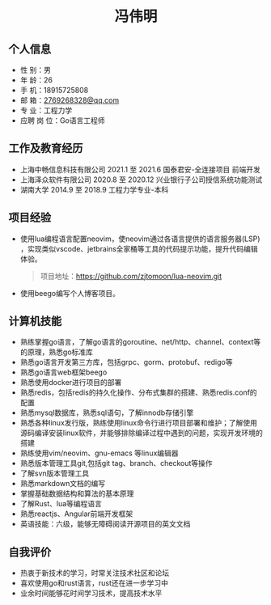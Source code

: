 <center>
     <h1>冯伟明</h1>
 </center>

## 个人信息

* 性 别：男
* 年 龄：26
* 手 机：18915725808
* 邮 箱：2769268328@qq.com
* 专 业：工程力学
* 应聘 岗 位：Go语言工程师

## 工作及教育经历

* 上海中畅信息科技有限公司            2021.1 至 2021.6        国泰君安-全连接项目  前端开发
* 上海泽众软件有限公司                    2020.8 至 2020.12      兴业银行子公司授信系统功能测试   
* 湖南大学                                           2014.9 至 2018.9        工程力学专业-本科        

## 项目经验

+ 使用lua编程语言配置neovim，使neovim通过各语言提供的语言服务器(LSP) ，实现类似vscode、jetbrains全家桶等工具的代码提示功能，提升代码编辑体验。
  
  > 项目地址：https://github.com/zjtomoon/lua-neovim.git

+ 使用beego编写个人博客项目。

## 计算机技能

* 熟练掌握go语言，了解go语言的goroutine、net/http、channel、context等的原理，熟悉go标准库
* 熟悉go语言开发第三方库，包括grpc、gorm、protobuf、redigo等
* 熟悉go语言web框架beego
* 熟悉使用docker进行项目的部署
* 熟悉redis，包括redis的持久化操作、分布式集群的搭建、熟悉redis.conf的配置
* 熟悉mysql数据库，熟悉sql语句，了解innodb存储引擎
* 熟悉各种linux发行版，熟练使用linux命令行进行项目部署和维护；了解使用源码编译安装linux软件，并能够排除编译过程中遇到的问题，实现开发环境的搭建
* 熟练使用vim/neovim、gnu-emacs 等linux编辑器
* 熟悉版本管理工具git,包括git tag、branch、checkout等操作
* 了解svn版本管理工具
* 熟悉markdown文档的编写
* 掌握基础数据结构和算法的基本原理
* 了解Rust、lua等编程语言
* 熟悉reactjs、Angular前端开发框架
* 英语技能：六级，能够无障碍阅读开源项目的英文文档

## 自我评价

* 热衷于新技术的学习，时常关注技术社区和论坛
* 喜欢使用go和rust语言，rust还在进一步学习中
* 业余时间能够花时间学习技术，提高技术水平
